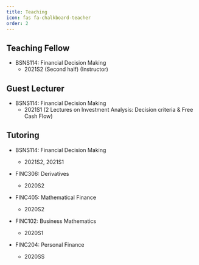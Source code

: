```yaml
---
title: Teaching
icon: fas fa-chalkboard-teacher
order: 2
---
```

## Teaching Fellow
- BSNS114: Financial Decision Making
  - 2021S2 (Second half) (Instructor)

## Guest Lecturer
- BSNS114: Financial Decision Making
  - 2021S1 (2 Lectures on Investment Analysis: Decision criteria & Free Cash Flow)

## Tutoring
- BSNS114: Financial Decision Making
  - 2021S2, 2021S1
  
- FINC306: Derivatives
  - 2020S2
  
- FINC405: Mathematical Finance
  - 2020S2

- FINC102: Business Mathematics
  - 2020S1

- FINC204: Personal Finance
  - 2020SS


